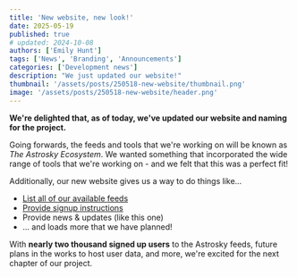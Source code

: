 ```yaml
---
title: 'New website, new look!'
date: 2025-05-19
published: true
# updated: 2024-10-08
authors: ['Emily Hunt']
tags: ['News', 'Branding', 'Announcements']
categories: ['Development news']
description: "We just updated our website!"
thumbnail: '/assets/posts/250518-new-website/thumbnail.png'
image: '/assets/posts/250518-new-website/header.png'
---
```


**We're delighted that, as of today, we've updated our website and naming for the project.**

Going forwards, the feeds and tools that we're working on will be known as *The Astrosky Ecosystem*. We wanted something that incorporated the wide range of tools that we're working on - and we felt that this was a perfect fit!

Additionally, our new website gives us a way to do things like...

* [List all of our available feeds](/feeds)
* [Provide signup instructions](/about/signup)
* Provide news & updates (like this one)
* ... and loads more that we have planned!

With **nearly two thousand signed up users** to the Astrosky feeds, future plans in the works to host user data, and more, we're excited for the next chapter of our project.
